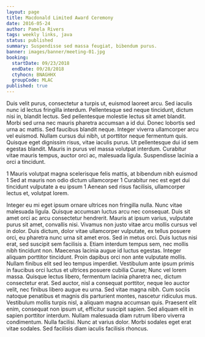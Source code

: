 ```yaml
---
layout: page
title: Macdonald Limited Award Ceremony
date: 2016-05-24
author: Pamela Rivers
tags: weekly links, java
status: published
summary: Suspendisse sed massa feugiat, bibendum purus.
banner: images/banner/meeting-01.jpg
booking:
  startDate: 09/23/2018
  endDate: 09/28/2018
  ctyhocn: BNAGHHX
  groupCode: MLAC
published: true
---
```

Duis velit purus, consectetur a turpis ut, euismod laoreet arcu. Sed iaculis nunc id lectus fringilla interdum. Pellentesque sed neque tincidunt, dictum nisi in, blandit lectus. Sed pellentesque molestie lectus sit amet blandit. Morbi sed urna nec mauris pharetra accumsan a id dui. Donec lobortis sed urna ac mattis. Sed faucibus blandit neque.
Integer viverra ullamcorper arcu vel euismod. Nullam cursus dui nibh, ut porttitor neque fermentum quis. Quisque eget dignissim risus, vitae iaculis purus. Ut pellentesque dui id sem egestas blandit. Mauris in purus vel massa volutpat interdum. Curabitur vitae mauris tempus, auctor orci ac, malesuada ligula. Suspendisse lacinia a orci a tincidunt.

1 Mauris volutpat magna scelerisque felis mattis, at bibendum nibh euismod
1 Sed at mauris non odio dictum ullamcorper
1 Curabitur nec est eget dui tincidunt vulputate a eu ipsum
1 Aenean sed risus facilisis, ullamcorper lectus et, volutpat lorem.

Integer eu mi eget ipsum ornare ultrices non fringilla nulla. Nunc vitae malesuada ligula. Quisque accumsan luctus arcu nec consequat. Duis sit amet orci ac arcu consectetur hendrerit. Mauris at ipsum varius, vulputate purus sit amet, convallis nisi. Vivamus non justo vitae arcu mollis cursus vel in dolor. Duis dictum, dolor vitae ullamcorper vulputate, ex tellus posuere orci, eu pharetra nunc urna sit amet eros. Sed in metus orci. Duis luctus nisi erat, sed suscipit sem facilisis a. Etiam interdum tempus sem, nec mollis nibh tincidunt non. Maecenas lacinia augue id luctus egestas. Integer aliquam porttitor tincidunt. Proin dapibus orci non ante vulputate mollis. Nullam finibus elit sed leo tempus imperdiet.
Vestibulum ante ipsum primis in faucibus orci luctus et ultrices posuere cubilia Curae; Nunc vel lorem massa. Quisque lectus libero, fermentum lacinia pharetra nec, dictum consectetur erat. Sed auctor, nisl a consequat porttitor, neque leo auctor velit, nec finibus libero augue eu urna. Sed vitae magna nibh. Cum sociis natoque penatibus et magnis dis parturient montes, nascetur ridiculus mus. Vestibulum mollis turpis nisl, a aliquam magna accumsan quis. Praesent elit enim, consequat non ipsum ut, efficitur suscipit sapien. Sed aliquam elit in sapien porttitor interdum. Nullam malesuada diam rutrum libero viverra condimentum. Nulla facilisi. Nunc at varius dolor. Morbi sodales eget erat vitae sodales. Sed facilisis diam iaculis facilisis rhoncus.
